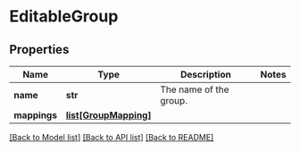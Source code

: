 # EditableGroup

## Properties
Name | Type | Description | Notes
------------ | ------------- | ------------- | -------------
**name** | **str** | The name of the group. | 
**mappings** | [**list[GroupMapping]**](GroupMapping.md) |  | 

[[Back to Model list]](../README.md#documentation-for-models) [[Back to API list]](../README.md#documentation-for-api-endpoints) [[Back to README]](../README.md)

